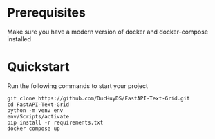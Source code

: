 
# Prerequisites
Make sure you have a modern version of docker and docker-compose installed 
# Quickstart
Run the following commands to start your project
```
git clone https://github.com/DucHuyDS/FastAPI-Text-Grid.git
cd FastAPI-Text-Grid
python -m venv env
env/Scripts/activate
pip install -r requirements.txt
docker compose up
```
